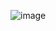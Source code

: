 ![image](https://github.com/BasharIrani23/data-structures-and-algorithms/assets/129655131/d9e7b27f-8696-4900-b136-e976787cefc9)
